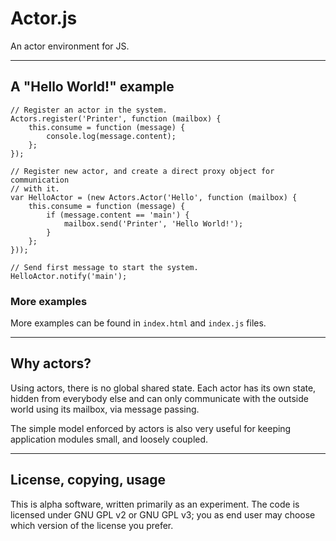 # Actor.js

An actor environment for JS.

----

## A "Hello World!" example

```
// Register an actor in the system.
Actors.register('Printer', function (mailbox) {
    this.consume = function (message) {
        console.log(message.content);
    };
});

// Register new actor, and create a direct proxy object for communication
// with it.
var HelloActor = (new Actors.Actor('Hello', function (mailbox) {
    this.consume = function (message) {
        if (message.content == 'main') {
            mailbox.send('Printer', 'Hello World!');
        }
    };
}));

// Send first message to start the system.
HelloActor.notify('main');
```


### More examples

More examples can be found in `index.html` and `index.js` files.


----

## Why actors?

Using actors, there is no global shared state.
Each actor has its own state, hidden from everybody else and
can only communicate with the outside world using its mailbox, via message passing.

The simple model enforced by actors is also very useful for keeping application
modules small, and loosely coupled.


----

## License, copying, usage

This is alpha software, written primarily as an experiment.
The code is licensed under GNU GPL v2 or GNU GPL v3; you as end user may choose
which version of the license you prefer.
